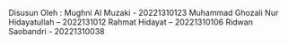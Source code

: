 Disusun Oleh :
Mughni Al Muzaki - 20221310123
Muhammad Ghozali Nur Hidayatullah – 2022131012
Rahmat Hidayat – 20221310106
Ridwan Saobandri - 20221310038
 
